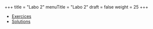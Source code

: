 +++
title = "Labo 2"
menuTitle = "Labo 2"
draft = false
weight = 25
+++

* [Exercices](/INF1035/laboratoires/labo2/labo2.pdf)
* [Solutions](/INF1035/laboratoires/labo2/labo2.zip)